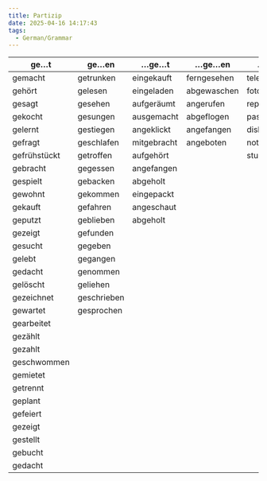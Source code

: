 ```yaml
---
title: Partizip
date: 2025-04-16 14:17:43
tags: 
  - German/Grammar
---
```


| ge…t         | ge…en       | …ge…t       | …ge…en      | …iert        | …t       | …en         |
| ------------ | ----------- | ----------- | ----------- | ------------ | -------- | ----------- |
| gemacht      | getrunken   | eingekauft  | ferngesehen | telefoniert  | besucht  | begonnen    |
| gehört       | gelesen     | eingeladen  | abgewaschen | fotografiert | bezahlt  | gewonnen    |
| gesagt       | gesehen     | aufgeräumt  | angerufen   | repariert    | erzählt  | verstanden  |
| gekocht      | gesungen    | ausgemacht  | abgeflogen  | passiert     | erlebt   | entschieden |
| gelernt      | gestiegen   | angeklickt  | angefangen  | diskutiert   | erlaubt  | bekommen    |
| gefragt      | geschlafen  | mitgebracht | angeboten   | notiert      | entfernt | erraten     |
| gefrühstückt | getroffen   | aufgehört   |             | studiert     | verdient |             |
| gebracht     | gegessen    | angefangen  |             |              |          |             |
| gespielt     | gebacken    | abgeholt    |             |              |          |             |
| gewohnt      | gekommen    | eingepackt  |             |              |          |             |
| gekauft      | gefahren    | angeschaut  |             |              |          |             |
| geputzt      | geblieben   | abgeholt    |             |              |          |             |
| gezeigt      | gefunden    |             |             |              |          |             |
| gesucht      | gegeben     |             |             |              |          |             |
| gelebt       | gegangen    |             |             |              |          |             |
| gedacht      | genommen    |             |             |              |          |             |
| gelöscht     | geliehen    |             |             |              |          |             |
| gezeichnet   | geschrieben |             |             |              |          |             |
| gewartet     | gesprochen  |             |             |              |          |             |
| gearbeitet   |             |             |             |              |          |             |
| gezählt      |             |             |             |              |          |             |
| gezahlt      |             |             |             |              |          |             |
| geschwommen  |             |             |             |              |          |             |
| gemietet     |             |             |             |              |          |             |
| getrennt     |             |             |             |              |          |             |
| geplant      |             |             |             |              |          |             |
| gefeiert     |             |             |             |              |          |             |
| gezeigt      |             |             |             |              |          |             |
| gestellt     |             |             |             |              |          |             |
| gebucht      |             |             |             |              |          |             |
| gedacht      |             |             |             |              |          |             |
